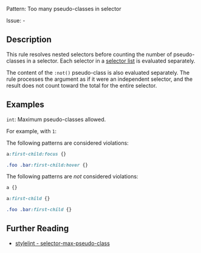 Pattern: Too many pseudo-classes in selector

Issue: -

## Description

This rule resolves nested selectors before counting the number of pseudo-classes in a selector. Each selector in a [selector list](https://www.w3.org/TR/selectors4/#selector-list) is evaluated separately.

The content of the `:not()` pseudo-class is also evaluated separately. The rule processes the argument as if it were an independent selector, and the result does not count toward the total for the entire selector.

## Examples

`int`: Maximum pseudo-classes allowed.

For example, with `1`:

The following patterns are considered violations:

```css
a:first-child:focus {}
```

```css
.foo .bar:first-child:hover {}
```

The following patterns are *not* considered violations:

```css
a {}
```

```css
a:first-child {}
```

```css
.foo .bar:first-child {}
```

## Further Reading

* [stylelint - selector-max-pseudo-class](https://stylelint.io/user-guide/rules/selector-max-pseudo-class)